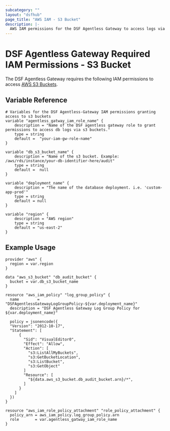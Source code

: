 ```yaml
---
subcategory: ""
layout: "dsfhub"
page_title: "AWS IAM - S3 Bucket"
description: |-
  AWS IAM permissions for the DSF Agentless Gateway to access logs via AWS S3 Buckets.
---
```


# DSF Agentless Gateway Required IAM Permissions - S3 Bucket

The DSF Agentless Gateway requires the following IAM permissions to access [AWS S3 Buckets](https://docs.aws.amazon.com/AmazonS3/latest/userguide/GetStartedWithS3.html).

## Variable Reference

```
# Variables for the DSF Agentless-Gateway IAM permissions granting access to s3 buckets
variable "agentless_gatway_iam_role_name" {
	description = "Name of the DSF agentless gateway role to grant permissions to access db logs via s3 buckets."
	type = string
	default =  "your-iam-gw-role-name"
}

variable "db_s3_bucket_name" {
	description = "Name of the s3 bucket. Example: /aws/rds/instance/your-db-identifier-here/audit"
	type = string
	default =  null
}

variable "deployment_name" {
	description = "The name of the database deployment. i.e. 'custom-app-prod'"
	type = string
	default = null
}

variable "region" {
	description = "AWS region"
	type = string
	default = "us-east-2"
}
```

## Example Usage

```
provider "aws" {
  region = var.region
}

data "aws_s3_bucket" "db_audit_bucket" {
  bucket = var.db_s3_bucket_name
}

resource "aws_iam_policy" "log_group_policy" {
  name        = "DSFAgentlessGatewayLogGroupPolicy-${var.deployment_name}"
  description = "DSF Agentless Gateway Log Group Policy for ${var.deployment_name}"

  policy = jsonencode({
  "Version": "2012-10-17",
  "Statement": [
      {
        "Sid": "VisualEditor0",
        "Effect": "Allow",
        "Action": [
          "s3:ListAllMyBuckets", 
          "s3:GetBucketLocation",
          "s3:ListBucket",
          "s3:GetObject"
        ]
        "Resource": [
          "${data.aws_s3_bucket.db_audit_bucket.arn}/*",
        ]
      }
    ]
  })
}

resource "aws_iam_role_policy_attachment" "role_policy_attachment" {
  policy_arn = aws_iam_policy.log_group_policy.arn
  role       = var.agentless_gatway_iam_role_name
}
```